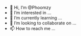 - 👋 Hi, I’m @Phoomzy
- 👀 I’m interested in ...
- 🌱 I’m currently learning ...
- 💞️ I’m looking to collaborate on ...
- 📫 How to reach me ...

<!---
Phoomzy/Phoomzy is a ✨ special ✨ repository because its `README.md` (this file) appears on your GitHub profile.
You can click the Preview link to take a look at your changes.
--->
